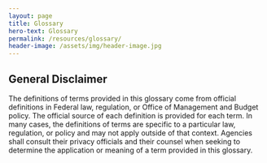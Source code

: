 ```yaml
---
layout: page
title: Glossary
hero-text: Glossary
permalink: /resources/glossary/
header-image: /assets/img/header-image.jpg
---
```

## General Disclaimer
The definitions of terms provided in this glossary come from official definitions in Federal law, regulation, or Office of Management and Budget policy. The official source of each definition is provided for each term. In many cases, the definitions of terms are specific to a particular law, regulation, or policy and may not apply outside of that context. Agencies shall consult their privacy officials and their counsel when seeking to determine the application or meaning of a term provided in this glossary.
